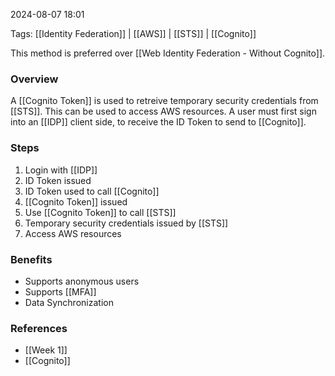 
2024-08-07 18:01

Tags: [[Identity Federation]] | [[AWS]] | [[STS]] | [[Cognito]]

This method is preferred over [[Web Identity Federation - Without Cognito]].

### Overview
A [[Cognito Token]] is used to retreive temporary security credentials from [[STS]]. This can be used to access AWS resources. A user must first sign into an [[IDP]] client side, to receive the ID Token to send to [[Cognito]].

### Steps
1. Login with [[IDP]]
2. ID Token issued
3. ID Token used to call [[Cognito]]
4. [[Cognito Token]] issued
5. Use [[Cognito Token]] to call [[STS]]
6. Temporary security credentials issued by [[STS]]
7. Access AWS resources

### Benefits
- Supports anonymous users
- Supports [[MFA]]
- Data Synchronization

### References
- [[Week 1]]
- [[Cognito]]

